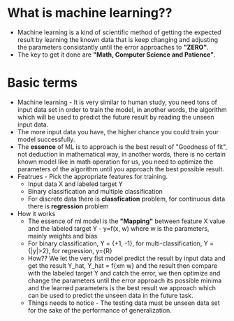 # What is machine learning?? 
* Machine learning is a kind of scientific method of getting the expected result by learning the known data that is keep changing and 
adjusting the parameters consistantly until  the error approaches to __"ZERO"__. 
* The key to get it done are __"Math, Computer Science and Patience"__.

# Basic terms
* Machine learning - It is very similar to human study, you need tons of input data set in order to train the model, in another words, the algorithm which will be used to predict the future result by reading the unseen input data.
* The more input data you have, the higher chance you could train your model successfully.
* The __essence__ of ML is to approach is the best result of "Goodness of fit", not deduction in mathematical way, in another words, there is no certain known model like in math operation for us, you need to optimize the parameters of the algorithm until you approach the best possible result.
* Featrues - Pick the appropriate features for training. 
    * Input data X and labeled target Y
    * Binary classification and multiple classification
    * For discrete data there is __classfication__ problem, for continuous data there is __regression__ problem
* How it works
    * The essence of ml model is the __"Mapping"__ between feature X value and the labeled target Y - y=f(x, w) where w is the parameters, mainly weights and bias
    * For binary classification, Y = {+1, -1}, for multi-classification, Y = {|y|>2}, for regression, y={R}
    * How?? We let the very fist model predict the result by input data and get the result  Y_hat, Y_hat = f{xm w} and the result then compare with the labeled target Y and catch the error, we then optimize and change the parameters until the error approach its possible minima and the learned parameters is the best result we approach which can be used to predict the unseen data in the future task.
    * Things needs to notice - The testing data must be unseen data set for the sake of the performance of generalization.


